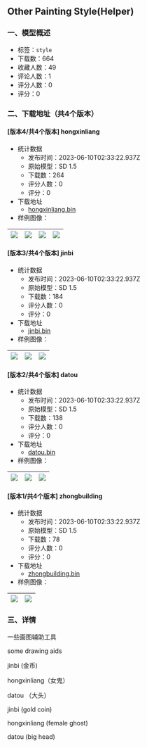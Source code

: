 ## Other Painting Style(Helper)
### 一、模型概述

- 标签：`style`
- 下载数：664
- 收藏人数：49
- 评论人数：1
- 评分人数：0
- 评分：0

### 二、下载地址（共4个版本）

#### [版本4/共4个版本] hongxinliang

- 统计数据
  - 发布时间：2023-06-10T02:33:22.937Z
  - 原始模型：SD 1.5
  - 下载数：264
  - 评分人数：0
  - 评分：0
- 下载地址
  - [hongxinliang.bin](https://civitai.com/api/download/models/80824)
- 样例图像：

| <img src="https://image.civitai.com/xG1nkqKTMzGDvpLrqFT7WA/447d298c-b2f8-47e6-9fc3-66544bc367e8/width=450/907543.jpeg" /> | <img src="https://image.civitai.com/xG1nkqKTMzGDvpLrqFT7WA/06ac0f9b-a37e-4dcc-bfe7-4ff33b04d13a/width=450/907542.jpeg" /> | <img src="https://image.civitai.com/xG1nkqKTMzGDvpLrqFT7WA/54934e9b-9564-4eea-9649-1dd57678d73f/width=450/907544.jpeg" /> | <img src="https://image.civitai.com/xG1nkqKTMzGDvpLrqFT7WA/7f574715-22b5-42a7-87e0-9366699e067d/width=450/907568.jpeg" /> |
| ---- | ---- | ---- | ---- |

#### [版本3/共4个版本] jinbi

- 统计数据
  - 发布时间：2023-06-10T02:33:22.937Z
  - 原始模型：SD 1.5
  - 下载数：184
  - 评分人数：0
  - 评分：0
- 下载地址
  - [jinbi.bin](https://civitai.com/api/download/models/79512)
- 样例图像：

| <img src="https://image.civitai.com/xG1nkqKTMzGDvpLrqFT7WA/fa970e47-69b9-4d92-aea4-5070e150faba/width=450/892404.jpeg" /> | <img src="https://image.civitai.com/xG1nkqKTMzGDvpLrqFT7WA/27f4d607-a92b-4e71-beea-298f0a94d039/width=450/892402.jpeg" /> | <img src="https://image.civitai.com/xG1nkqKTMzGDvpLrqFT7WA/a576d9d5-66d6-4228-803c-299268a0fe09/width=450/892401.jpeg" /> |
| ---- | ---- | ---- |

#### [版本2/共4个版本] datou

- 统计数据
  - 发布时间：2023-06-10T02:33:22.937Z
  - 原始模型：SD 1.5
  - 下载数：138
  - 评分人数：0
  - 评分：0
- 下载地址
  - [datou.bin](https://civitai.com/api/download/models/79510)
- 样例图像：

| <img src="https://image.civitai.com/xG1nkqKTMzGDvpLrqFT7WA/fe20b524-b1a6-4853-bcfe-f022f8070663/width=450/892380.jpeg" /> | <img src="https://image.civitai.com/xG1nkqKTMzGDvpLrqFT7WA/ffe82b04-3e88-49b7-b848-d378900bdf4c/width=450/892387.jpeg" /> | <img src="https://image.civitai.com/xG1nkqKTMzGDvpLrqFT7WA/c3dec205-dac7-4f83-b721-0439274d39d0/width=450/892386.jpeg" /> |
| ---- | ---- | ---- |

#### [版本1/共4个版本] zhongbuilding

- 统计数据
  - 发布时间：2023-06-10T02:33:22.937Z
  - 原始模型：SD 1.5
  - 下载数：78
  - 评分人数：0
  - 评分：0
- 下载地址
  - [zhongbuilding.bin](https://civitai.com/api/download/models/92782)
- 样例图像：

| <img src="https://image.civitai.com/xG1nkqKTMzGDvpLrqFT7WA/67ed53b2-938a-4d95-b9e9-bbf121518144/width=450/1091297.jpeg" /> | <img src="https://image.civitai.com/xG1nkqKTMzGDvpLrqFT7WA/99f58fb3-07a2-4aeb-a0f5-8bec92f77c8b/width=450/1091298.jpeg" /> |
| ---- | ---- |


### 三、详情
<p>一些画图辅助工具</p><p>some drawing aids</p><p></p><p>jinbi (金币)</p><p>hongxinliang（女鬼）</p><p>datou （大头）</p><p></p><p>jinbi (gold coin)</p><p>hongxinliang (female ghost)</p><p>datou (big head)</p>